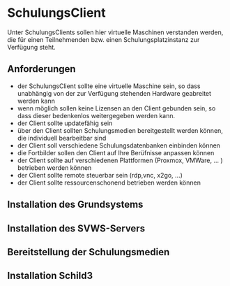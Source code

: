 # SchulungsClient

Unter SchulungsClients sollen hier virtuelle Maschinen verstanden werden, die für einen Teilnehmenden bzw. einen Schulungsplatzinstanz zur Verfügung steht.

## Anforderungen

+ der SchulungsClient sollte eine virtuelle Maschine sein, so dass unabhängig von der zur Verfügung stehenden Hardware geabreitet werden kann
+ wenn möglich sollen keine Lizensen an den Client gebunden sein, so dass dieser bedenkenlos weitergegeben werden kann.
+ der Client sollte updatefähig sein
+ über den Client sollten Schulungsmedien bereitgestellt werden können, die individuell bearbeitbar sind 
+ der Client soll verschiedene Schulungsdatenbanken einbinden können
+ die Fortbilder sollen den Client auf Ihre Berüfnisse anpassen können
+ der Client sollte auf verschiedenen Plattformen (Proxmox, VMWare, ... ) betrieben werden können
+ der Client sollte remote steuerbar sein (rdp,vnc, x2go, ...)
+ der Client sollte ressourcenschonend betrieben werden können

## Installation des Grundsystems

## Installation des SVWS-Servers

## Bereitstellung der Schulungsmedien

## Installation Schild3
